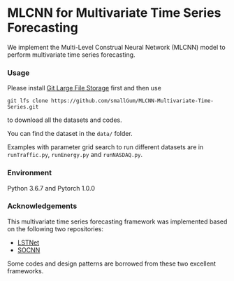 # MLCNN for Multivariate Time Series Forecasting

We implement the Multi-Level Construal Neural Network (MLCNN) model to perform multivariate time series forecasting.

### Usage

Please install [Git Large File Storage](https://git-lfs.github.com/) first and then use 

```shell
git lfs clone https://github.com/smallGum/MLCNN-Multivariate-Time-Series.git
```

to download all the datasets and codes.

You can find the dataset in the `data/` folder.

Examples with parameter grid search to run different datasets are in `runTraffic.py`, `runEnergy.py` and `runNASDAQ.py`.

### Environment

Python 3.6.7 and Pytorch 1.0.0

### Acknowledgements

This multivariate time series forecasting framework was implemented based on the following two repositories:

+ [LSTNet](https://github.com/laiguokun/LSTNet)
+ [SOCNN](https://github.com/mbinkowski/nntimeseries)

Some codes and design patterns are borrowed from these two excellent frameworks.